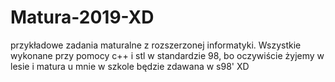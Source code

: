 # Matura-2019-XD

przykładowe zadania maturalne z rozszerzonej informatyki. Wszystkie wykonane przy pomocy c++ i stl w standardzie 98, bo
oczywiście żyjemy w lesie i matura u mnie w szkole będzie zdawana w s98' XD
